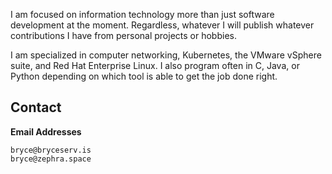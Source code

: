 I am focused on information technology more than just software development at the moment. Regardless, whatever I will publish whatever contributions I have from personal projects or hobbies.

I am specialized in computer networking, Kubernetes, the VMware vSphere suite, and Red Hat Enterprise Linux. I also program often in C, Java, or Python depending on which tool is able to get the job done right.

## Contact

**Email Addresses**
```
bryce@bryceserv.is
bryce@zephra.space
```
